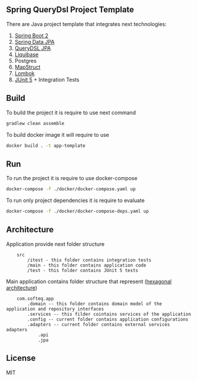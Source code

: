 ## Spring QueryDsl Project Template

There are Java project template that integrates next technologies:
1. [Spring Boot 2](https://spring.io/projects/spring-boot)
2. [Spring Data JPA](https://spring.io/projects/spring-data-jpa)
3. [QueryDSL JPA](http://www.querydsl.com/)
4. [Liquibase](https://www.liquibase.org/)
5. Postgres
6. [MapStruct](https://mapstruct.org/)
7. [Lombok](https://projectlombok.org/)
8. [JUnit 5](https://junit.org/junit5/docs/current/user-guide/) + Integration Tests

## Build 
To build the project it is require to use next command

```bash
gradlew clean assemble
```

To build docker image it will require to use

```bash
docker build . -t app-template
```

## Run

To run the project it is require to use docker-compose

```bash
docker-compose -f ./docker/docker-compose.yaml up
```

To run only project dependencies it is require to evaluate 

```bash
docker-compose -f ./docker/docker-compose-deps.yaml up
```

## Architecture

Application provide next folder structure 
```
    src
        /itest - this folder contains integration tests
        /main - this folder contains application code
        /test - this folder contains JUnit 5 tests
```

Main application contains folder structure that represent 
([hexagonal architecture](https://en.wikipedia.org/wiki/Hexagonal_architecture_(software)))

```
    com.softeq.app
        .domain -- this folder contains domain model of the application and repository interfaces
        .services -- this filder cointains services of the application
        .config -- current folder contains application configurations
        .adapters -- current folder contains external services adapters
            .api
            .jpa
```

## License
MIT